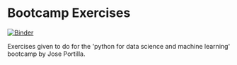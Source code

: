 # Bootcamp Exercises

[![Binder](https://mybinder.org/badge_logo.svg)](https://mybinder.org/v2/gh/RJBraith/Bootcamp-Exercises/HEAD)

 Exercises given to do for the 'python for data science and machine learning' bootcamp by Jose Portilla.
